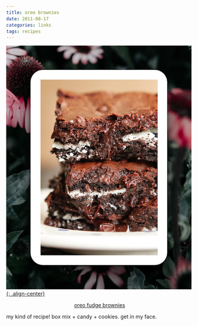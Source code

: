 ```yaml
---
title: oreo brownies
date: 2011-08-17
categories: links
tags: recipes
---
```

[![image-center](/assets/img/oreobrownie.png){: .align-center}](https://www.kevinandamanda.com/oreo-brownies/)

[<center>oreo fudge brownies</center>](https://www.kevinandamanda.com/oreo-brownies/)

my kind of recipe! box mix + candy + cookies. get in my face.